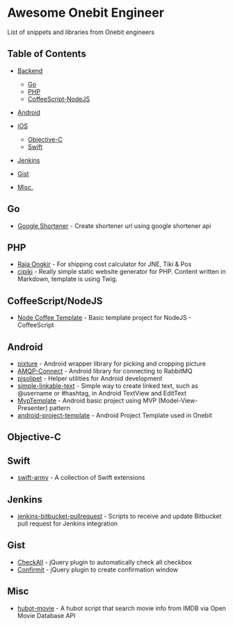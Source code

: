 # Awesome Onebit Engineer

List of snippets and libraries from Onebit engineers


## Table of Contents

- [Backend]()
	- [Go](#goto-go)
	- [PHP](#goto-php)
	- [CoffeeScript-NodeJS](#goto-coffee-node)

- [Android](#goto-android)

- [iOS]()
	- [Objective-C](#goto-objc)
	- [Swift](#goto-swift)

- [Jenkins](#goto-jenkins)

- [Gist](#goto-gist)
	
- [Misc.](#goto-misc)


## <a name="goto-go"></a>Go

* [Google Shortener](https://github.com/hiraq-golang/googl-shortener) - Create shortener url using google shortener api


## <a name="goto-php"></a>PHP

* [Raja Ongkir](https://github.com/omarxp/rajaongkir) - For shipping cost calculator for JNE, Tiki & Pos
* [cipiki](https://github.com/onebithq/cipiki) - Really simple static website generator for PHP. Content written in Markdown, template is using Twig.


## <a name="goto-coffee-node"></a>CoffeeScript/NodeJS
* [Node Coffee Template](https://github.com/onebithq/node-coffee-template) - Basic template project for NodeJS - CoffeeScript


## <a name="goto-android"></a>Android

* [pixture](https://github.com/onebithq/pixture) - Android wrapper library for picking and cropping picture
* [AMQP-Connect](https://github.com/rakawestu/amqp-connect) - Android library for connecting to RabbitMQ
* [pisolipet](https://github.com/onebithq/pisolipet) - Helper utilities for Android development
* [simple-linkable-text](https://github.com/apradanas/simple-linkable-text) -  Simple way to create linked text, such as @username or #hashtag, in Android TextView and EditText
* [MvpTemplate](https://github.com/onebithq/MvpTemplate) - Android basic project using MVP (Model-View-Presenter) pattern
* [android-project-template](https://github.com/onebithq/android-project-template) - Android Project Template used in Onebit


## <a name="goto-objc"></a>Objective-C


## <a name="goto-swift"></a>Swift

* [swift-army](https://github.com/apradanas/swift-army) -  A collection of Swift extensions


## <a name="goto-jenkins"></a>Jenkins
* [jenkins-bitbucket-pullrequest](https://github.com/onebithq/jenkins-bitbucket-pullrequest) - Scripts to receive and update Bitbucket pull request for Jenkins integration


## <a name="goto-gist"></a>Gist
- [CheckAll](https://gist.github.com/hiraq/4362478c5fcf9b2b65b8) - jQuery plugin to automatically check all checkbox
- [Confirmit](https://gist.github.com/hiraq/733c543dbab7e46ec81d) - jQuery plugin to create confirmation window


## <a name="goto-misc"></a>Misc

* [hubot-movie](https://github.com/akhyrul/hubot-movie) - A hubot script that search movie info from IMDB via Open Movie Database API
